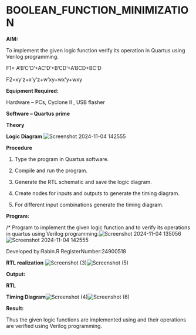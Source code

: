 # BOOLEAN_FUNCTION_MINIMIZATION

**AIM:**

To implement the given logic function verify its operation in Quartus using Verilog programming.

F1= A’B’C’D’+AC’D’+B’CD’+A’BCD+BC’D 

F2=xy’z+x’y’z+w’xy+wx’y+wxy

**Equipment Required:**

Hardware – PCs, Cyclone II , USB flasher

**Software – Quartus prime**

**Theory**

**Logic Diagram**
![Screenshot 2024-11-04 142555](https://github.com/user-attachments/assets/36d70a6b-88fe-4647-8d63-1fef59e56cf3)

**Procedure**

1.	Type the program in Quartus software.

2.	Compile and run the program.

3.	Generate the RTL schematic and save the logic diagram.

4.	Create nodes for inputs and outputs to generate the timing diagram.

5.	For different input combinations generate the timing diagram.


**Program:**

/* Program to implement the given logic function and to verify its operations in quartus using Verilog programming.![Screenshot 2024-11-04 135056](https://github.com/user-attachments/assets/ffca962f-cea5-449d-9390-f0771e8774af)
 ![Screenshot 2024-11-04 142555](https://github.com/user-attachments/assets/0ade0788-0bea-429b-9efc-2318184607c0)


Developed by:Rabin.R RegisterNumber:24900518


**RTL realization**
![Screenshot (3)](https://github.com/user-attachments/assets/25e2bf21-4d3f-4559-addf-f3c9c382fc6d)![Screenshot (5)](https://github.com/user-attachments/assets/c34d6548-28cc-4f7a-8532-298bd73ec74b)


**Output:**

**RTL**

**Timing Diagram**![Screenshot (4)](https://github.com/user-attachments/assets/0218c5a3-9672-429b-aac2-d621a8328ffc)![Screenshot (6)](https://github.com/user-attachments/assets/23c1a0f7-d64d-45e9-8bd5-d01f60ddfbbc)



**Result:**

Thus the given logic functions are implemented using and their operations are verified using Verilog programming.

